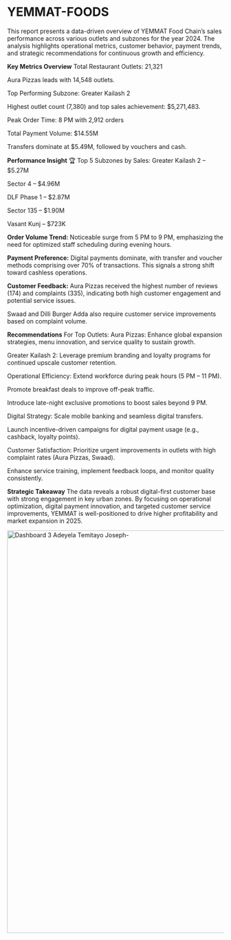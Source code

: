 # YEMMAT-FOODS
This report presents a data-driven overview of YEMMAT Food Chain’s sales performance across various outlets and subzones for the year 2024. The analysis highlights operational metrics, customer behavior, payment trends, and strategic recommendations for continuous growth and efficiency.

**Key Metrics Overview**
Total Restaurant Outlets: 21,321

Aura Pizzas leads with 14,548 outlets.

Top Performing Subzone: Greater Kailash 2

Highest outlet count (7,380) and top sales achievement: $5,271,483.

Peak Order Time: 8 PM with 2,912 orders

Total Payment Volume: $14.55M

Transfers dominate at $5.49M, followed by vouchers and cash.

 **Performance Insight**
 🏆 Top 5 Subzones by Sales:
Greater Kailash 2 – $5.27M

Sector 4 – $4.96M

DLF Phase 1 – $2.87M

Sector 135 – $1.90M

Vasant Kunj – $723K

 **Order Volume Trend:**
Noticeable surge from 5 PM to 9 PM, emphasizing the need for optimized staff scheduling during evening hours.

**Payment Preference:**
Digital payments dominate, with transfer and voucher methods comprising over 70% of transactions. This signals a strong shift toward cashless operations.

 **Customer Feedback:**
Aura Pizzas received the highest number of reviews (174) and complaints (335), indicating both high customer engagement and potential service issues.

Swaad and Dilli Burger Adda also require customer service improvements based on complaint volume.

  **Recommendations**
For Top Outlets:
Aura Pizzas: Enhance global expansion strategies, menu innovation, and service quality to sustain growth.

Greater Kailash 2: Leverage premium branding and loyalty programs for continued upscale customer retention.

Operational Efficiency:
Extend workforce during peak hours (5 PM – 11 PM).

Promote breakfast deals to improve off-peak traffic.

Introduce late-night exclusive promotions to boost sales beyond 9 PM.

Digital Strategy:
Scale mobile banking and seamless digital transfers.

Launch incentive-driven campaigns for digital payment usage (e.g., cashback, loyalty points).

Customer Satisfaction:
Prioritize urgent improvements in outlets with high complaint rates (Aura Pizzas, Swaad).

Enhance service training, implement feedback loops, and monitor quality consistently.

 **Strategic Takeaway**
The data reveals a robust digital-first customer base with strong engagement in key urban zones. By focusing on operational optimization, digital payment innovation, and targeted customer service improvements, YEMMAT is well-positioned to drive higher profitability and market expansion in 2025.

<img width="934" alt="Dashboard 3 Adeyela Temitayo Joseph-" src="https://github.com/user-attachments/assets/95e4afa7-8229-4295-a52c-68fa5984508f" />





